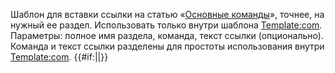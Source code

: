 <noinclude> Шаблон для вставки ссылки на статью «[Основные
команды](Основные_команды "wikilink")», точнее, на нужный ее
раздел. Использовать только внутри шаблона
[Template:com](Template:com "wikilink"). Параметры: полное имя раздела,
команда, текст ссылки (опционально). Команда и текст ссылки разделены
для простоты использования внутри
[Template:com](Template:com "wikilink"). </noinclude>
<includeonly>{{\#if:|[](Основные_команды#{{{1}}} "wikilink")|[](Основные_команды#{{{1}}} "wikilink")}}</includeonly>